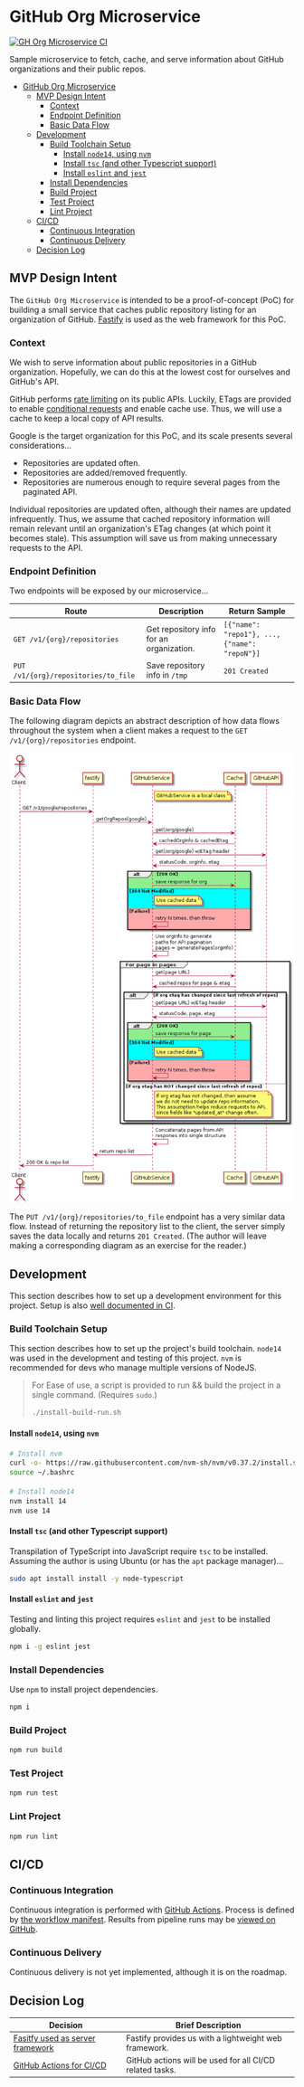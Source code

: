 # GitHub Org Microservice

[![GH Org Microservice CI](https://github.com/SpaceKatt/github-org-microservice/actions/workflows/ci.yml/badge.svg)](https://github.com/SpaceKatt/github-org-microservice/actions/workflows/ci.yml)

Sample microservice to fetch, cache, and serve information about GitHub organizations and their public repos.

- [GitHub Org Microservice](#github-org-microservice)
  - [MVP Design Intent](#mvp-design-intent)
    - [Context](#context)
    - [Endpoint Definition](#endpoint-definition)
    - [Basic Data Flow](#basic-data-flow)
  - [Development](#development)
    - [Build Toolchain Setup](#build-toolchain-setup)
      - [Install `node14`, using `nvm`](#install-node14-using-nvm)
      - [Install `tsc` (and other Typescript support)](#install-tsc-and-other-typescript-support)
      - [Install `eslint` and `jest`](#install-eslint-and-jest)
    - [Install Dependencies](#install-dependencies)
    - [Build Project](#build-project)
    - [Test Project](#test-project)
    - [Lint Project](#lint-project)
  - [CI/CD](#cicd)
    - [Continuous Integration](#continuous-integration)
    - [Continuous Delivery](#continuous-delivery)
  - [Decision Log](#decision-log)

## MVP Design Intent

The `GitHub Org Microservice` is intended to be a proof-of-concept (PoC) for building a small service that caches public repository listing for an organization of GitHub.
[Fastify](https://www.fastify.io/) is used as the web framework for this PoC.

### Context

We wish to serve information about public repositories in a GitHub organization. Hopefully, we can do this at the lowest cost for ourselves and GitHub's API.

GitHub performs [rate limiting](https://docs.github.com/en/rest/overview/resources-in-the-rest-api#rate-limiting) on its public APIs.
Luckily, ETags are provided to enable [conditional requests](https://docs.github.com/en/rest/overview/resources-in-the-rest-api#conditional-requests) and enable cache use. Thus, we will use a cache to keep a local copy of API results.

Google is the target organization for this PoC, and its scale presents several considerations...

-   Repositories are updated often.
-   Repositories are added/removed frequently.
-   Repositories are numerous enough to require several pages from the paginated API.

Individual repositories are updated often, although their names are updated infrequently.
Thus, we assume that cached repository information will remain relevant until an organization's ETag changes (at which point it becomes stale).
This assumption will save us from making unnecessary requests to the API.

### Endpoint Definition

Two endpoints will be exposed by our microservice...

| Route                                | Description                              | Return Sample                                 |
| ------------------------------------ | ---------------------------------------- | --------------------------------------------- |
| `GET /v1/{org}/repositories`         | Get repository info for an organization. | `[{"name": "repo1"}, ..., {"name": "repoN"}]` |
| `PUT /v1/{org}/repositories/to_file` | Save repository info in `/tmp`           | `201 Created`                                 |

### Basic Data Flow

The following diagram depicts an abstract description of how data flows throughout the system when a client makes a request to the `GET /v1/{org}/repositories` endpoint.

![Client request flow diagram](docs/diagrams/out/user-data-flow.png)

The `PUT /v1/{org}/repositories/to_file` endpoint has a very similar data flow. Instead of returning the repository list to the client, the server simply saves the data locally and returns `201 Created`. (The author will leave making a corresponding diagram as an exercise for the reader.)

## Development

This section describes how to set up a development environment for this project.
Setup is also [well documented in CI](https://github.com/SpaceKatt/github-org-microservice/actions/workflows/ci.yml).

### Build Toolchain Setup

This section describes how to set up the project's build toolchain.
`node14` was used in the development and testing of this project.
`nvm` is recommended for devs who manage multiple versions of NodeJS.

> For Ease of use, a script is provided to run && build the project in a single command. (Requires `sudo`.)
>
> ```bash
> ./install-build-run.sh
> ```

#### Install `node14`, using `nvm`

```bash
# Install nvm
curl -o- https://raw.githubusercontent.com/nvm-sh/nvm/v0.37.2/install.sh | bash
source ~/.bashrc

# Install node14
nvm install 14
nvm use 14
```

#### Install `tsc` (and other Typescript support)

Transpilation of TypeScript into JavaScript require `tsc` to be installed.
Assuming the author is using Ubuntu (or has the `apt` package manager)...

```bash
sudo apt install install -y node-typescript
```

#### Install `eslint` and `jest`

Testing and linting this project requires `eslint` and `jest` to be installed globally.

```bash
npm i -g eslint jest
```

### Install Dependencies

Use `npm` to install project dependencies.

```bash
npm i
```

### Build Project

```bash
npm run build
```

### Test Project

```bash
npm run test
```

### Lint Project

```bash
npm run lint
```

## CI/CD

### Continuous Integration

Continuous integration is performed with [GitHub Actions](https://github.com/features/actions).
Process is defined by [the workflow manifest](./.github/workflows/ci.yml).
Results from pipeline runs may be [viewed on GitHub](https://github.com/SpaceKatt/github-org-microservice/actions/workflows/ci.yml).

### Continuous Delivery

Continuous delivery is not yet implemented, although it is on the roadmap.

## Decision Log

| Decision                                                     | Brief Description                                        |
| ------------------------------------------------------------ | -------------------------------------------------------- |
| [Fasitfy used as server framework](docs/adr/0001-fastify.md) | Fastify provides us with a lightweight web framework.    |
| [GitHub Actions for CI/CD](docs/adr/0002-github-actions.md)  | GitHub actions will be used for all CI/CD related tasks. |
